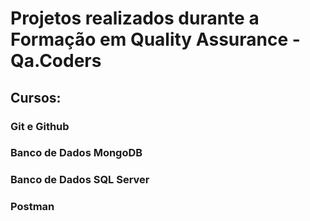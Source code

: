 # Projetos realizados durante a Formação em Quality Assurance - Qa.Coders

## Cursos:
### Git e Github
### Banco de Dados MongoDB
### Banco de Dados SQL Server
### Postman